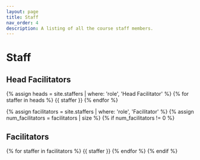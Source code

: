 ```yaml
---
layout: page
title: Staff
nav_order: 4
description: A listing of all the course staff members.
---
```


# Staff

## Head Facilitators

{% assign heads = site.staffers | where: 'role', 'Head Facilitator' %}
{% for staffer in heads %}
{{ staffer }}
{% endfor %}

{% assign facilitators = site.staffers | where: 'role', 'Facilitator' %}
{% assign num_facilitators = facilitators | size %}
{% if num_facilitators != 0 %}

## Facilitators

{% for staffer in facilitators %}
{{ staffer }}
{% endfor %}
{% endif %}
